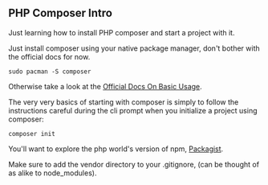 ## PHP Composer Intro

Just learning how to install PHP composer and start a project with it.

Just install composer using your native package manager, don't bother with the
official docs for now.

```
sudo pacman -S composer
```

Otherwise take a look at the [Official Docs On Basic Usage](https://getcomposer.org/doc/01-basic-usage.md).

The very very basics of starting with composer is simply to follow the
instructions careful during the cli prompt when you initialize a project using
composer:

```
composer init
```

You'll want to explore the php world's version of npm, [Packagist](https://packagist.org/).

Make sure to add the vendor directory to your .gitignore, (can be thought of as alike to node_modules).
